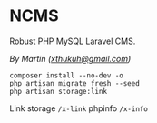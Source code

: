 # NCMS

Robust PHP MySQL Laravel CMS.

_By Martin (xthukuh@gmail.com)_


```
composer install --no-dev -o
php artisan migrate fresh --seed
php artisan storage:link

```

Link storage ```/x-link```
phpinfo ```/x-info```